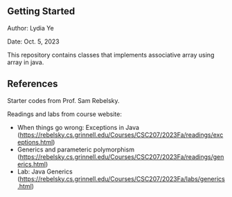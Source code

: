 ## Getting Started

Author: Lydia Ye

Date: Oct. 5, 2023

This repository contains classes that implements associative array using array in java.


## References

Starter codes from Prof. Sam Rebelsky.

Readings and labs from course website:

- When things go wrong: Exceptions in Java (https://rebelsky.cs.grinnell.edu/Courses/CSC207/2023Fa/readings/exceptions.html)
- Generics and parameteric polymorphism (https://rebelsky.cs.grinnell.edu/Courses/CSC207/2023Fa/readings/generics.html)
- Lab: Java Generics (https://rebelsky.cs.grinnell.edu/Courses/CSC207/2023Fa/labs/generics.html)
